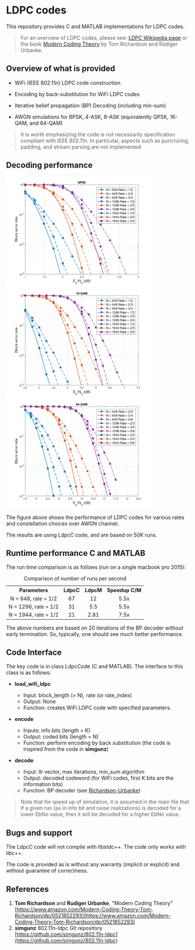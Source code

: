 LDPC codes 
===================

This repository provides C and MATLAB implementations for LDPC codes.

> For an overview of LDPC codes, please see: [LDPC Wikipedia page](https://en.wikipedia.org/wiki/Low-density_parity-check_code) or the book [Modern Coding Theory](https://www.amazon.com/Modern-Coding-Theory-Tom-Richardson/dp/0521852293) by Tom Richardson and Rüdiger Urbanke.

Overview of what is provided
----------

 - WiFi (IEEE 802.11n) LDPC code construction
 
 - Encoding by back-substitution for WiFi LDPC codes

 - Iterative belief propagation (BP) Decoding (including min-sum) 

 - AWGN simulations for BPSK, 4-ASK, 8-ASK (equivalently QPSK, 16-QAM, and 64-QAM)

> It is worth emphasizing the code is not necessarily specification compliant with IEEE 802.11n. In particular, aspects such as puncturing, padding, and stream parsing are not implemented. 

Decoding performance
------

<img src="wifi_ldpc_qpsk.png" alt="WiFi LDPC performance over QPSK" width="400"/>

<img src="wifi_ldpc_16qam.png" alt="WiFi LDPC performance over 16-QAM" width="400"/>

<img src="wifi_ldpc_64qam.png" alt="WiFi LDPC performance over 64-QAM" width="400"/>

The figure above shows the performance of LDPC codes for various rates and constellation choices over AWGN channel.

The results are using LdpcC code, and are based on 50K runs. 

Runtime performance C and MATLAB
-----

The run time comparison is as follows (run on a single macbook pro 2015):
<table>
<caption> Comparison of number of runs per second </caption>
  <tr align="center">
    <th>Parameters </th>
    <th>LdpcC </th>
    <th>LdpcM</th>
	<th>Speedup C/M</th>
  </tr>
  <tr align="center">
    <td>N = 648, rate = 1/2</td>
    <td>67</td>
    <td>12 </td>
    <td>5.5x</td>
  </tr>
  <tr align="center">
    <td>N = 1296, rate = 1/2</td>
    <td>31 </td>
    <td>5.5</td>
    <td>5.5x</td>
  </tr>
  <tr align="center">
    <td>N = 1944, rate = 1/2</td>
    <td>21</td>
    <td>2.81</td>
    <td>7.5x</td>
  </tr>
</table>

The above numbers are based on 20 iterations of the BP decoder *without* early termination. So, typically, one should see much better performance.

Code Interface
------

The key code is in class LdpcCode (C and MATLAB). The interface to this class is as follows:

 - **load_wifi_ldpc**
	 - Input: block_length (= N), rate (or rate_index)
	 - Output: None 
	 - Function: creates WiFi LDPC code with specified parameters. 

 - **encode** 
	 - Inputs: info bits (length = K)
	 - Output: coded bits (length = N)
   - Function: perform encoding by back substitution (the code is inspired from the code in **simgunz**)

 - **decode**
	 - Input:  llr vector, max iterations, min_sum algorithm  	
	 - Output: decoded codeword (for WiFi codes, first K bits are the information bits)
	 - 	Function: BP decoder (see [Richardson-Urbanke](https://www.amazon.com/Modern-Coding-Theory-Tom-Richardson/dp/0521852293))
	 
> Note that for speed up of simulation, it is assumed in the main file that if a given run (as in info bit and noise realizations) is decoded for a lower EbNo value, then it will be decoded for a higher EbNo value. 

Bugs and support
------

The LdpcC code will not compile with libstdc++. The code only works with libc++.

The code is provided as is without any warranty (implicit or explicit) and without guarantee of correctness. 

References
---------

1. **Tom Richardson** and **Rudiger Urbanke**, "Modern Coding Theory" [https://www.amazon.com/Modern-Coding-Theory-Tom-Richardson/dp/0521852293](https://www.amazon.com/Modern-Coding-Theory-Tom-Richardson/dp/0521852293)
2. **simgunz** 802.11n-ldpc Git repository [https://github.com/simgunz/802.11n-ldpc](https://github.com/simgunz/802.11n-ldpc)

 
